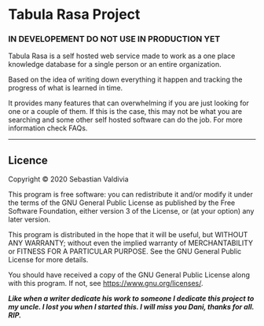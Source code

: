 # Tabula Rasa Project

### IN DEVELOPEMENT DO NOT USE IN PRODUCTION **YET**

Tabula Rasa is a self hosted web service made to work as a one place knowledge database for a single person or an entire organization.

Based on the idea of writing down everything it happen and tracking the progress of what is learned in time.

It provides many features that can overwhelming if you are just looking for one or a couple of them. If this is the case, this may not be what you are searching and some other self hosted software can do the job. For more information check FAQs.


---

## Licence

Copyright © 2020 Sebastian Valdivia

This program is free software: you can redistribute it and/or modify
it under the terms of the GNU General Public License as published by
the Free Software Foundation, either version 3 of the License, or
(at your option) any later version.

This program is distributed in the hope that it will be useful,
but WITHOUT ANY WARRANTY; without even the implied warranty of
MERCHANTABILITY or FITNESS FOR A PARTICULAR PURPOSE. See the
GNU General Public License for more details.

You should have received a copy of the GNU General Public License
along with this program. If not, see <https://www.gnu.org/licenses/>.

_**Like when a writer dedicate his work to someone I dedicate this project to my uncle. I lost you when I started this. I will miss you Dani, thanks for all. RIP.**_
